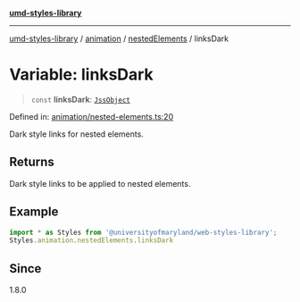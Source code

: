 [**umd-styles-library**](../../../../README.md)

***

[umd-styles-library](../../../../modules.md) / [animation](../../../README.md) / [nestedElements](../README.md) / linksDark

# Variable: linksDark

> `const` **linksDark**: [`JssObject`](../../../../utilities/namespaces/transform/type-aliases/JssObject.md)

Defined in: [animation/nested-elements.ts:20](https://github.com/UMD-Digital/design-system/blob/ed6189804bf5f4c4fcbe5325b54aac33ac48d614/packages/styles/source/animation/nested-elements.ts#L20)

Dark style links for nested elements.

## Returns

Dark style links to be applied to nested elements.

## Example

```typescript
import * as Styles from '@universityofmaryland/web-styles-library';
Styles.animation.nestedElements.linksDark
```

## Since

1.8.0
